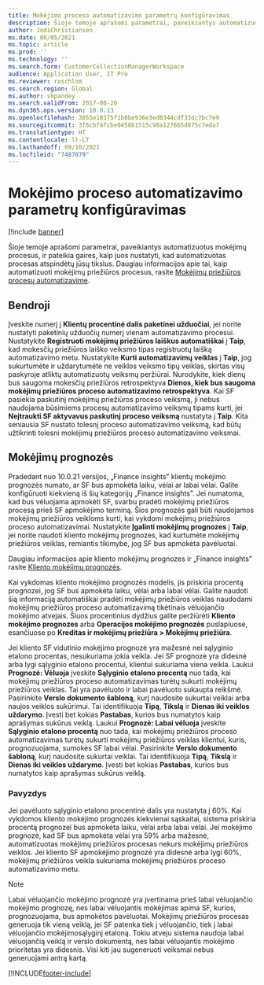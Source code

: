 ```yaml
---
title: Mokėjimo proceso automatizavimo parametrų konfigūravimas
description: Šioje temoje aprašomi parametrai, paveikiantys automatizuotus mokėjimų procesus, ir pateikia gaires, kaip juos nustatyti, kad automatizuotas procesas atspindėtų jūsų tikslus.
author: JodiChristiansen
ms.date: 08/05/2021
ms.topic: article
ms.prod: ''
ms.technology: ''
ms.search.form: CustomerCollectionManagerWorkspace
audience: Application User, IT Pro
ms.reviewer: roschlom
ms.search.region: Global
ms.author: shpandey
ms.search.validFrom: 2017-08-26
ms.dyn365.ops.version: 10.0.13
ms.openlocfilehash: 3055e10375f1b0be936e3ed0344cdf33dc7bc7e9
ms.sourcegitcommit: 3f6cbf4fcbe0458b1515c98a1276b5d875c7eda7
ms.translationtype: HT
ms.contentlocale: lt-LT
ms.lasthandoff: 09/10/2021
ms.locfileid: "7487079"
---
```

# <a name="configure-parameters-for-collection-process-automation"></a>Mokėjimo proceso automatizavimo parametrų konfigūravimas

[!include [banner](../includes/banner.md)]

Šioje temoje aprašomi parametrai, paveikiantys automatizuotus mokėjimų procesus, ir pateikia gaires, kaip juos nustatyti, kad automatizuotas procesas atspindėtų jūsų tikslus. Daugiau informacijos apie tai, kaip automatizuoti mokėjimų priežiūros procesus, rasite [Mokėjimų priežiūros procesų automatizavime](collections-process-automate.md).

## <a name="general"></a>Bendroji
Įveskite numerį į **Klientų procentinė dalis paketinei užduočiai**, jei norite nustatyti paketinių užduočių numerį vienam automatizavimo procesui. Nustatykite **Registruoti mokėjimų priežiūros laiškus automatiškai** į **Taip**, kad mokesčių priežiūros laiško veiksmo tipas registruotų laišką automatizavimo metu. Nustatykite **Kurti automatizavimų veiklas** į **Taip**, jog sukurtumėte ir uždarytumėte ne veiklos veiksmo tipų veiklas, skirtas visų paskyroje atliktų automatizuotų veiksmų peržiūrai. Nurodykite, kiek dienų bus saugoma mokesčių priežiūros retrospektyva **Dienos, kiek bus saugoma mokėjimų priežiūros proceso automatizavimo retrospektyva**. Kai SF pasiekia paskutinį mokėjimų priežiūros proceso veiksmą, ji nebus naudojama būsimiems procesų automatizavimo veiksmų tipams kurti, jei **Neįtraukti SF aktyvavus paskutinį proceso veiksmą** nustatyta į **Taip**. Kita seniausia SF nustato tolesnį proceso automatizavimo veiksmą, kad būtų užtikrinti tolesni mokėjimų priežiūros proceso automatizavimo veiksmai. 

## <a name="payment-predictions"></a>Mokėjimų prognozės
Pradedant nuo 10.0.21 versijos, „Finance insights” klientų mokėjimo prognozės numato, ar SF bus apmokėta laiku, vėlai ar labai vėlai. Galite konfigūruoti kiekvieną iš šių kategorijų „Finance insights”. Jei numatoma, kad bus vėluojama apmokėti SF, svarbu pradėti mokėjimų priežiūros procesą prieš SF apmokėjimo terminą. Šios prognozės gali būti naudojamos mokėjimų priežiūros veikloms kurti, kai vykdomi mokėjimų priežiūros proceso automatizavimai. Nustatykite **Įgalinti mokėjimų prognozes** į **Taip**, jei norite naudoti kliento mokėjimų prognozes, kad kurtumėte mokėjimų priežiūros veiklas, remiantis tikimybe, jog SF bus apmokėta pavėluotai. 

Daugiau informacijos apie kliento mokėjimų prognozes ir „Finance insights” rasite [Kliento mokėjimų prognozės](payment-insights-overview.md).

Kai vykdomas kliento mokėjimo prognozės modelis, jis priskiria procentą prognozei, jog SF bus apmokėta laiku, vėlai arba labai vėlai. Galite naudoti šią informaciją automatiškai pradėti mokėjimų priežiūros veiklas naudodami mokėjimų priežiūros proceso automatizavimą tikėtinais vėluojančio mokėjimo atvejais. Šiuos procentinius dydžius galite peržiūrėti **Kliento mokėjimo prognozes** arba **Operacijos mokėjimo prognozės** puslapiuose, esančiuose po **Kreditas ir mokėjimų priežiūra > Mokėjimų priežiūra**. 

Jei kliento SF vidutinio mokėjimo prognozė yra mažesnė nei sąlyginio etalono procentas, nesukuriama jokia veikla. Jei SF prognozė yra didesnė arba lygi sąlyginio etalono procentui, klientui sukuriama viena veikla. Laukui **Prognozė: Vėluoja** įveskite **Sąlyginio etalono procentą** nuo tada, kai mokėjimų priežiūros proceso automatizavimas turėtų sukurti mokėjimų priežiūros veiklas. Tai yra pavėluoto ir labai pavėluoto sukaupta reikšmė. Pasirinkite **Verslo dokumento šabloną**, kurį naudosite sukurtai veiklai arba naujos veiklos sukūrimui. Tai identifikuoja **Tipą**, **Tikslą** ir **Dienas iki veiklos uždarymo**. Įvesti bet kokias **Pastabas**, kurios bus numatytos kaip aprašymas sukūrus veiklą. Laukui **Prognozė: Labai vėluoja** įveskite **Sąlyginio etalono procentą** nuo tada, kai mokėjimų priežiūros proceso automatizavimas turėtų sukurti mokėjimų priežiūros veiklas klientui, kuris, prognozuojama, sumokės SF labai vėlai. Pasirinkite **Verslo dokumento šabloną**, kurį naudosite sukurtai veiklai. Tai identifikuoja **Tipą**, **Tikslą** ir **Dienas iki veiklos uždarymo**. Įvesti bet kokias **Pastabas**, kurios bus numatytos kaip aprašymas sukūrus veiklą. 

### <a name="example"></a>Pavyzdys
Jei pavėluoto sąlyginio etalono procentinė dalis yra nustatyta į 60%. Kai vykdomos kliento mokėjimo prognozės kiekvienai sąskaitai, sistema priskiria procentą prognozei bus apmokėta laiku, vėlai arba labai vėlai. Jei mokėjimo prognozė, kad SF bus apmokėta vėlai yra 59% arba mažesnė, automatizuotas mokėjimų priežiūros procesas nekurs mokėjimų priežiūros veiklos. Jei kliento SF apmokėjimo prognozė yra didesnė arba lygi 60%, mokėjimų priežiūros veikla sukuriama mokėjimų priežiūros proceso automatizavimo metu. 

> [!NOTE]
> Labai vėluojančio mokėjimo prognozė yra įvertinama prieš labai vėluojančio mokėjimo prognozę, nes labai vėluojantis mokėjimas apima SF, kurios, prognozuojama, bus apmokėtos pavėluotai. Mokėjimų priežiūros procesas generuoja tik vieną veiklą, jei SF patenka tiek į vėluojančio, tiek į labai vėluojančio mokėjimosąlyginį etaloną. Tokiu atveju sistema naudoja labai vėluojančią veiklą ir verslo dokumentą, nes labai vėluojantis mokėjimo prioritetas yra didesnis. Visi kiti jau sugeneruoti veiksmai nebus generuojami antrą kartą.

[!INCLUDE[footer-include](../../includes/footer-banner.md)]
